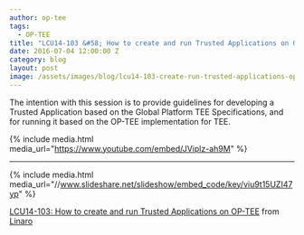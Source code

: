 ```yaml
---
author: op-tee
tags:
  - OP-TEE
title: "LCU14-103 &#58; How to create and run Trusted Applications on OP-TEE"
date: 2016-07-04 12:00:00 Z
category: blog
layout: post
image: /assets/images/blog/lcu14-103-create-run-trusted-applications-op-tee-image.jpg
---
```


The intention with this session is to provide guidelines for developing a Trusted Application based on the Global Platform TEE Specifications, and for running it based on the OP-TEE implementation for TEE.

{% include media.html media_url="https://www.youtube.com/embed/JViplz-ah9M" %}

---

{% include media.html media_url="//www.slideshare.net/slideshow/embed_code/key/viu9t15UZI47yp" %}

[LCU14-103: How to create and run Trusted Applications on OP-TEE](https://www.slideshare.net/linaroorg/lcu14103-how-to-create-and-run-trusted-applications-on-optee) from [Linaro](http://www.slideshare.net/linaroorg)
